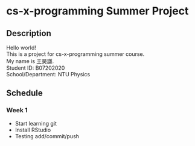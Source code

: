 # cs-x-programming Summer Project

## Description

Hello world! <br>
This is a project for cs-x-programming summer course. <br>
My name is 王昊謙. <br>
Student ID: B07202020 <br>
School/Department: NTU Physics <br>


## Schedule

### Week 1

- Start learning git
- Install RStudio
- Testing add/commit/push

